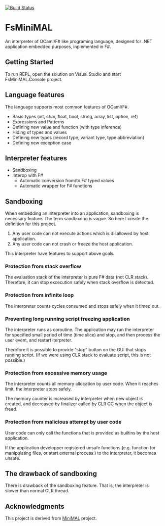 [![Build Status](https://ci.appveyor.com/api/projects/status/github/nshibano/malmacs)](https://ci.appveyor.com/project/nshibano/malmacs/branch/master)

# FsMiniMAL

An interpreter of OCaml/F# like programing language, designed for .NET application embedded purposes, inplemented in F#.

## Getting Started

To run REPL, open the solution on Visual Studio and start FsMiniMAL.Console project.

## Language features

The language supports most common features of OCaml/F#.

- Basic types (int, char, float, bool, string, array, list, option, ref)
- Expressions and Patterns
- Defining new value and function (with type inference)
- Hiding of types and values
- Defining new types (record type, variant type, type abbreviation)
- Defining new exception case

## Interpreter features

- Sandboxing
- Interop with F#
  - Automatic conversion from/to F# typed values
  - Automatic wrapper for F# functions

## Sandboxing

When embedding an interpreter into an application, sandboxing is necessary feature. The term sandboxing is vague. So here I create the definition for this project.

1. Any user code can not execute actions which is disallowed by host application.
2. Any user code can not crash or freeze the host application.

This interpreter have features to support above goals.

### Protection from stack overflow

The evaluation stack of the interpreter is pure F# data (not CLR stack). Therefore, it can stop excecution safely when stack overflow is detected.

### Protection from infinite loop

The interpreter counts cycles consumed and stops safely when it timed out.

### Preventing long running script freezing application

The interpreter runs as coroutine. The application may run the interpreter for specified small period of time (time slice) and stop, and then process the user event, and restart iterpreter.

Therefore it is possible to provide "stop" button on the GUI that stops running script. (If we were using CLR stack to evaluate script, this is not possible.)

### Protection from excessive memory usage

The interpreter counts all memory allocation by user code. When it reaches limit, the interpreter stops safely.

The memory counter is increased by interpreter when new object is created, and decreased by finalizer called by CLR GC when the object is freed.

### Protection from malicious attempt by user code

User code can only call the functions that is provided as builtins by the host application.

If the application developper registered unsafe functions (e.g. function for manipulating files, or start external process.) to the interpreter, it becomes unsafe.

## The drawback of sandboxing

There is drawback of the sandboxing feature. That is, the interpreter is slower than normal CLR thread.

## Acknowledgments

This project is derived from [MiniMAL](https://www.math.nagoya-u.ac.jp/~garrigue/minimal/) project.
